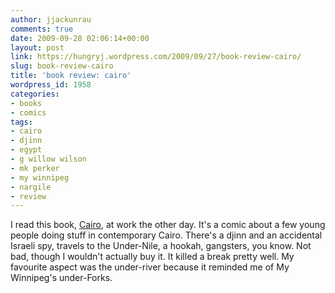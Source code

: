 ```yaml
---
author: jjackunrau
comments: true
date: 2009-09-28 02:06:14+00:00
layout: post
link: https://hungryj.wordpress.com/2009/09/27/book-review-cairo/
slug: book-review-cairo
title: 'book review: cairo'
wordpress_id: 1958
categories:
- books
- comics
tags:
- cairo
- djinn
- egypt
- g willow wilson
- mk perker
- my winnipeg
- nargile
- review
---
```


I read this book, [Cairo](http://www.amazon.ca/Cairo-G-Willow-Wilson/dp/1401217346/), at work the other day. It's a comic about a few young people doing stuff in contemporary Cairo. There's a djinn and an accidental Israeli spy, travels to the Under-Nile, a hookah, gangsters, you know. Not bad, though I wouldn't actually buy it. It killed a break pretty well. My favourite aspect was the under-river because it reminded me of My Winnipeg's under-Forks.
